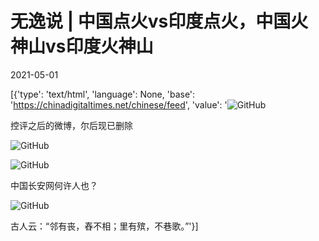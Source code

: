 # 无逸说 | 中国点火vs印度点火，中国火神山vs印度火神山

2021-05-01

[{'type': 'text/html', 'language': None, 'base': 'https://chinadigitaltimes.net/chinese/feed', 'value': '![GitHub](https://chinadigitaltimes.net/chinese/files/2021/05/post-665555-608d8faa34d0d.)

控评之后的微博，尔后现已删除

![GitHub](https://chinadigitaltimes.net/chinese/files/2021/05/post-665555-608d8faf22a98.)

![GitHub](https://chinadigitaltimes.net/chinese/files/2021/05/post-665555-608d8fb1747da.)

中国长安网何许人也？

![GitHub](https://chinadigitaltimes.net/chinese/files/2021/05/post-665555-608d8fb426176.png)

古人云：“邻有丧，舂不相；里有殡，不巷歌。”'}]
